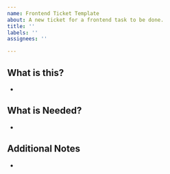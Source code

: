 ```yaml
---
name: Frontend Ticket Template
about: A new ticket for a frontend task to be done.
title: ''
labels: ''
assignees: ''

---
```


## What is this?
- 

## What is Needed?
- 

## Additional Notes
-